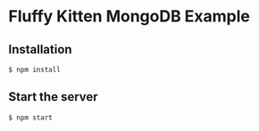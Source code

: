 # Fluffy Kitten MongoDB Example

## Installation

```
$ npm install
```

## Start the server

```
$ npm start
```
